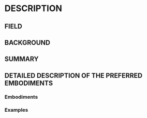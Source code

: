 # DESCRIPTION

## FIELD

## BACKGROUND

## SUMMARY

## DETAILED DESCRIPTION OF THE PREFERRED EMBODIMENTS

### Embodiments

### Examples


